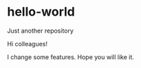 # hello-world
Just another repository 

Hi colleagues!

I change some features. Hope you will like it.
